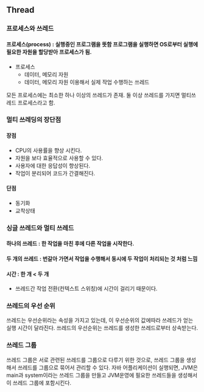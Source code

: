 ## Thread

### 프로세스와 쓰레드

#### 프로세스(process) : 실행중인 프로그램을 뜻함 프로그램을 실행하면 OS로부터 실행에 필요한 자원을 할당받아 프로세스가 됨.

- 프로세스
    - 데이터, 메모리 자원
    - 데이터, 메모리 자원 이용해서 실제 작업 수행하는 쓰레드

모든 프로세스에는 최소한 하나 이상의 쓰레드가 존재. 둘 이상 쓰레드를 가지면 멀티쓰레드 프로세스라고 함.

### 멀티 쓰레딩의 장단점

#### 장점

- CPU의 사용률을 향상 시킨다.
- 자원을 보다 효율적으로 사용할 수 있다.
- 사용자에 대한 응답성이 향상된다.
- 작업이 분리되어 코드가 간결해진다.

#### 단점

- 동기화
- 교착상태

### 싱글 쓰레드와 멀티 쓰레드

#### 하나의 쓰레드 : 한 작업을 마친 후에 다른 작업을 시작한다.

#### 두 개의 쓰레드 : 번갈아 가면서 작업을 수행해서 동시에 두 작업이 처리되는 것 처럼 느낌

#### 시간 : 한 개 < 두 개

- 쓰레드간 작업 전환(컨텍스트 스위칭)에 시간이 걸리기 때문이다.

### 쓰레드의 우선 순위

쓰레드는 우선순위라는 속성을 가지고 있는데, 이 우선순위의 값에따라 쓰레드가 얻는 실행 시간이 달라진다.
쓰레드의 우선순위는 쓰레드를 생성한 쓰레드로부터 상속받는다.

### 쓰레드 그룹

쓰레드 그룹은 서로 관련된 쓰레드를 그룹으로 다루기 위한 것으로, 쓰레드 그룹을 생성해서 쓰레드를 그룹으로 묶어서 관리할 수 있다.
자바 어플리케이션이 실행되면, JVM은 main과 system이라는 쓰레드 그룹을 만들고 JVM운영에 필요한 쓰레드들을 생성해서 이 쓰레드 그룹에 포함시킨다.

